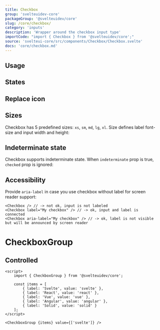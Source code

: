```yaml
---
title: Checkbox
group: 'svelteuidev-core'
packageGroup: '@svelteuidev/core'
slug: /core/checkbox/
category: 'inputs'
description: 'Wrapper around the checkbox input type'
importCode: "import { Checkbox } from '@svelteuidev/core';"
source: 'svelteui-core/src/components/Checkbox/Checkbox.svelte'
docs: 'core/checkbox.md'
---
```


<script>
    import { Demo, CheckboxDemos } from '@svelteuidev/demos';
</script>


## Usage

<Demo demo={CheckboxDemos.configurator} />

## States

<Demo demo={CheckboxDemos.states} />

## Replace icon

<Demo demo={CheckboxDemos.icon} />

## Sizes

Checkbox has 5 predefined sizes: `xs`, `sm`, `md`, `lg`, `xl`. Size defines label font-size and input width and height:

<Demo demo={CheckboxDemos.sizes} />

## Indeterminate state

Checkbox supports indeterminate state. When `indeterminate` prop is true, `checked` prop is ignored:

<Demo demo={CheckboxDemos.indeterminate} />

## Accessibility

Provide `aria-label` in case you use checkbox without label for screen reader support:

```svelte
<Checkbox /> // -> not ok, input is not labeled
<Checkbox label="My checkbox" /> // -> ok, input and label is connected
<Checkbox aria-label="My checkbox" /> // -> ok, label is not visible but will be announced by screen reader
```

# CheckboxGroup

<Demo demo={CheckboxDemos.groupConfigurator} />

## Controlled

```svelte
<script>
    import { CheckboxGroup } from '@svelteuidev/core';

    const items = [
        { label: 'Svelte', value: 'svelte' },
        { label: 'React', value: 'react' },
        { label: 'Vue', value: 'vue' },
        { label: 'Angular', value: 'angular' },
        { label: 'Solid', value: 'solid' }
    ];
</script>

<CheckboxGroup {items} value={['svelte']} />
```
